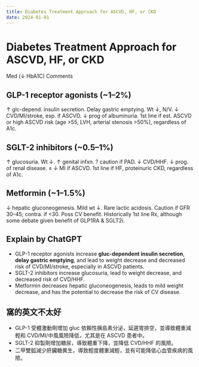 ```yaml
---
title: Diabetes Treatment Approach for ASCVD, HF, or CKD
date: 2024-01-01
---
```


# Diabetes Treatment Approach for ASCVD, HF, or CKD
Med (↓ HbA1C) Comments

## GLP-1 receptor agonists (~1–2%)
↑ glc-depend. insulin secretion. Delay gastric emptying. Wt ↓, N/V.
↓ CVD/MI/stroke, esp. if ASCVD. ↓ prog of albuminuria.
1st line if est. ASCVD or high ASCVD risk (age >55, LVH, arterial stenosis >50%), regardless of A1c.

## SGLT-2 inhibitors (~0.5–1%)
↑ glucosuria. Wt ↓. ↑ genital infxn. ? caution if PAD.
↓ CVD/HHF. ↓ prog. of renal disease. ± ↓ MI if ASCVD.
1st line if HF, proteinuric CKD, regardless of A1c.

## Metformin (~1–1.5%)
↓ hepatic gluconeogenesis. Mild wt ↓. Rare lactic acidosis. Caution if GFR 30–45; contra. if <30. Poss CV benefit.
Historically 1st line Rx, although some debate given benefit of GLP1RA & SGLT2i.


## Explain by ChatGPT


- GLP-1 receptor agonists increase **gluc-dependent insulin secretion**, **delay gastric emptying**, and lead to weight decrease and decreased risk of CVD/MI/stroke, especially in ASCVD patients.
- SGLT-2 inhibitors increase glucosuria, lead to weight decrease, and decreased risk of CVD/HHF.
- Metformin decreases hepatic gluconeogenesis, leads to mild weight decrease, and has the potential to decrease the risk of CV disease.

## 窩的英文不太好

- GLP-1 受體激動劑增加 gluc 依賴性胰島素分泌，延遲胃排空，並導致體重減輕和 CVD/MI/中風風險降低，尤其是在 ASCVD 患者中。
- SGLT-2 抑製劑增加糖尿，導致體重下降，並降低 CVD/HHF 的風險。
- 二甲雙胍減少肝臟糖異生，導致輕度體重減輕，並有可能降低心血管疾病的風險。

